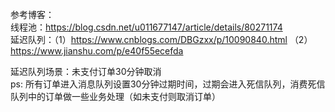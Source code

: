 参考博客：  
线程池：https://blog.csdn.net/u011677147/article/details/80271174  
延迟队列：（1）https://www.cnblogs.com/DBGzxx/p/10090840.html   （2）https://www.jianshu.com/p/e40f55ecefda

延迟队列场景：未支付订单30分钟取消<br>
ps: 所有订单进入消息队列设置30分钟过期时间，过期会进入死信队列，消费死信队列中的订单做一些业务处理（如未支付则取消订单）